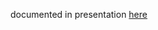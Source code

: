 documented in presentation [here](https://docs.google.com/presentation/d/1VcEepGT7QZAg8enQJLqsMKNsOK8EBJXarCp04wGjE9Y/edit#slide=id.g19989c6ab1d_0_117)
